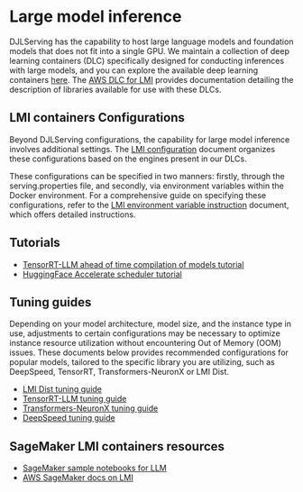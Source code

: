 # Large model inference

DJLServing has the capability to host large language models and foundation models that does not fit into a single GPU. We maintain a collection of deep learning containers (DLC) specifically designed for conducting inferences with large models, and you can explore the available deep learning containers [here](https://github.com/aws/deep-learning-containers/blob/master/available_images.md#large-model-inference-containers). The [AWS DLC for LMI](https://docs.aws.amazon.com/sagemaker/latest/dg/large-model-inference-dlc.html) provides documentation detailing the description of libraries available for use with these DLCs.

## LMI containers Configurations 

Beyond DJLServing configurations, the capability for large model inference involves additional settings. The [LMI configuration](lmi/configurations_large_model_inference_containers.md) document organizes these configurations based on the engines present in our DLCs.

These configurations can be specified in two manners: firstly, through the serving.properties file, and secondly, via environment variables within the Docker environment. For a comprehensive guide on specifying these configurations, refer to the [LMI environment variable instruction](lmi/lmi_environment_variable_instruction.md) document, which offers detailed instructions.

## Tutorials

* [TensorRT-LLM ahead of time compilation of models tutorial](lmi/tutorials/trtllm_aot_tutorial.md)
* [HuggingFace Accelerate scheduler tutorial](lmi/tutorials/seq_scheduler_tutorial.md)

## Tuning guides

Depending on your model architecture, model size, and the instance type in use, adjustments to certain configurations may be necessary to optimize instance resource utilization without encountering Out of Memory (OOM) issues. These documents below provides recommended configurations for popular models, tailored to the specific library you are utilizing, such as DeepSpeed, TensorRT, Transformers-NeuronX or LMI Dist.

* [LMI Dist tuning guide](lmi/tuning_guides/lmi_dist_tuning_guide.md)
* [TensorRT-LLM tuning guide](lmi/tuning_guides/trtllm_tuning_guide.md)
* [Transformers-NeuronX tuning guide](lmi/tuning_guides/tnx_tuning_guide.md)
* [DeepSpeed tuning guide](lmi/tuning_guides/deepspeed_tuning_guide.md)

## SageMaker LMI containers resources

* [SageMaker sample notebooks for LLM](https://github.com/nd7141/djl-demo/tree/master/aws/sagemaker/large-model-inference#readme)
* [AWS SageMaker docs on LMI](https://docs.aws.amazon.com/sagemaker/latest/dg/large-model-inference.html)

